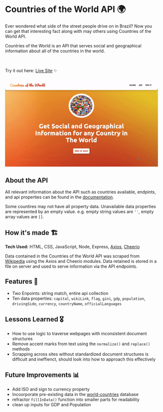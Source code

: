 
# Countries of the World API 🌍
Ever wondered what side of the street people drive on in Brazil? Now you can get that interesting fact along with may others using Countries of the World API. 

Countries of the World is an API that serves social and geographical information about all of the countries in the world.

<br><br>Try it out here: [Live Site](https://countries-of-the-world-api-production.up.railway.app/) ✨
###
![Demo Image Gif](https://github.com/tdo95/countries-of-the-world-api/blob/main/countries-demo-small.gif)

## About the API
All relevant information about the API such as countries available, endpints, and api properties can be found in the [documentation](https://countries-of-the-world-api-production.up.railway.app/#API).

Some countires may not have all property data. Unavailable data properties are represented by an empty value. e.g. empty string values are `''`, empty array values are `[]`.

## How it's made  🏗
**Tech Used:** HTML, CSS, JavaScript, Node, Express, [Axios](https://www.npmjs.com/package/axios), [Cheerio](https://www.npmjs.com/package/cheerio)

Data contained in the Countries of the World API was scraped from [Wikipedia](https://en.wikipedia.org/wiki/List_of_sovereign_states) using the Axios and Cheerio modules. Data retained is stored in a file on server and used to serve information via the API endpoints.

## Features 📱
- Two Enpoints: string match, entire api collection
- Ten data properties: `capital`, `wikiLink`, `flag`, `gini`, `gdp`, `population`, `drivingSide`, `currency`, `countryName`, `officialLanguages`

## Lessons Learned 🎖
- How to use logic to traverse webpages with inconsistent document structures
- Remove accent marks from text using the `normalize()` and `replace()` methods
- Scrapping across sites without standardized document structures is difficult and ineffienct, should look into how to approach this effectively

## Future Improvements 📊
- Add ISO and sign to currency property
- Incoorporate pre-existing data in the [world-countries](https://www.npmjs.com/package/world-countries) database
- refractor `fillInData()` function into smaller parts for readability
- clean up inputs for GDP and Population
